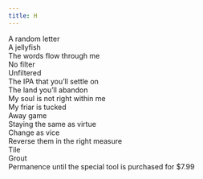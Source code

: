 ```yaml
---
title: H
---
```


A random letter<br/>
A jellyfish<br/>
The words flow through me\
No filter\
Unfiltered\
The IPA that you’ll settle on\
The land you’ll abandon\
My soul is not right within me\
My friar is tucked\
Away game\
Staying the same as virtue\
Change as vice\
Reverse them in the right measure\
Tile\
Grout\
Permanence until the special tool is purchased for \$7.99
